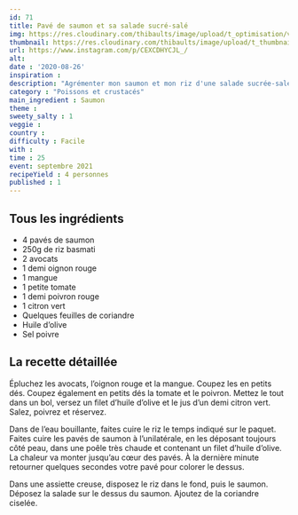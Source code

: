```yaml
---
id: 71
title: Pavé de saumon et sa salade sucré-salé
img: https://res.cloudinary.com/thibaults/image/upload/t_optimisation/v1600456151/Recipes/20200826_saumon.jpg
thumbnail: https://res.cloudinary.com/thibaults/image/upload/t_thumbnail_josie/v1600456151/Recipes/20200826_saumon.jpg
url: https://www.instagram.com/p/CEXCDHYCJL_/
alt: 
date : '2020-08-26'
inspiration :
description: "Agrémenter mon saumon et mon riz d'une salade sucrée-salée avec de la mangue, du poivron, de la tomate, de l'avocat, c'est l'assurance d'une explosion de saveur !" 
category : "Poissons et crustacés"
main_ingredient : Saumon
theme : 
sweety_salty : 1
veggie : 
country :
difficulty : Facile
with : 
time : 25
event: septembre 2021
recipeYield : 4 personnes
published : 1
---
```


## Tous les ingrédients
 - 4 pavés de saumon
 - 250g de riz basmati
 - 2 avocats
 - 1 demi oignon rouge
 - 1 mangue
 - 1 petite tomate
 - 1 demi poivron rouge
 - 1 citron vert
 - Quelques feuilles de coriandre
 - Huile d’olive
 - Sel poivre

## La recette détaillée
Épluchez les avocats, l’oignon rouge et la mangue. Coupez les en petits dés. Coupez également en petits dés la tomate et le poivron. Mettez le tout dans un bol, versez un filet d’huile d’olive et le jus d’un demi citron vert. Salez, poivrez et réservez.

Dans de l’eau bouillante, faites cuire le riz le temps indiqué sur le paquet. Faites cuire les pavés de saumon à l’unilatérale, en les déposant toujours côté peau, dans une poêle très chaude et contenant un filet d’huile d’olive. La chaleur va monter jusqu’au cœur des pavés. À la dernière minute retourner quelques secondes votre pavé pour colorer le dessus.

Dans une assiette creuse, disposez le riz dans le fond, puis le saumon. Déposez la salade sur le dessus du saumon. Ajoutez de la coriandre ciselée.